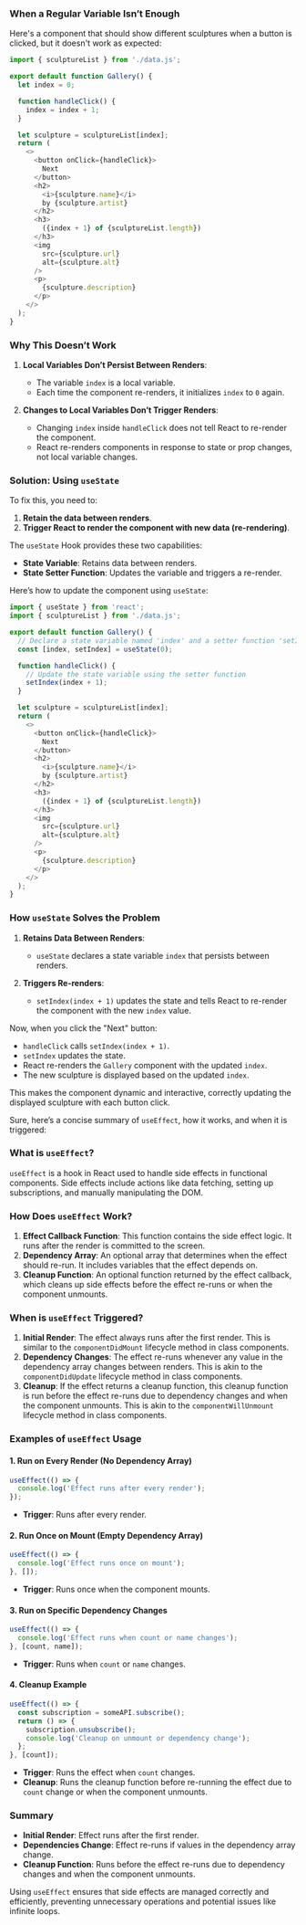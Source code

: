 ### When a Regular Variable Isn’t Enough

Here's a component that should show different sculptures when a button is clicked, but it doesn't work as expected:

```javascript
import { sculptureList } from './data.js';

export default function Gallery() {
  let index = 0;

  function handleClick() {
    index = index + 1;
  }

  let sculpture = sculptureList[index];
  return (
    <>
      <button onClick={handleClick}>
        Next
      </button>
      <h2>
        <i>{sculpture.name}</i> 
        by {sculpture.artist}
      </h2>
      <h3>  
        ({index + 1} of {sculptureList.length})
      </h3>
      <img 
        src={sculpture.url} 
        alt={sculpture.alt}
      />
      <p>
        {sculpture.description}
      </p>
    </>
  );
}
```

### Why This Doesn’t Work

1. **Local Variables Don’t Persist Between Renders**:
   - The variable `index` is a local variable.
   - Each time the component re-renders, it initializes `index` to `0` again.
   
2. **Changes to Local Variables Don’t Trigger Renders**:
   - Changing `index` inside `handleClick` does not tell React to re-render the component.
   - React re-renders components in response to state or prop changes, not local variable changes.

### Solution: Using `useState`

To fix this, you need to:
1. **Retain the data between renders**.
2. **Trigger React to render the component with new data (re-rendering)**.

The `useState` Hook provides these two capabilities:

- **State Variable**: Retains data between renders.
- **State Setter Function**: Updates the variable and triggers a re-render.

Here’s how to update the component using `useState`:

```javascript
import { useState } from 'react';
import { sculptureList } from './data.js';

export default function Gallery() {
  // Declare a state variable named 'index' and a setter function 'setIndex'
  const [index, setIndex] = useState(0);

  function handleClick() {
    // Update the state variable using the setter function
    setIndex(index + 1);
  }

  let sculpture = sculptureList[index];
  return (
    <>
      <button onClick={handleClick}>
        Next
      </button>
      <h2>
        <i>{sculpture.name}</i> 
        by {sculpture.artist}
      </h2>
      <h3>  
        ({index + 1} of {sculptureList.length})
      </h3>
      <img 
        src={sculpture.url} 
        alt={sculpture.alt}
      />
      <p>
        {sculpture.description}
      </p>
    </>
  );
}
```

### How `useState` Solves the Problem

1. **Retains Data Between Renders**:
   - `useState` declares a state variable `index` that persists between renders.
   
2. **Triggers Re-renders**:
   - `setIndex(index + 1)` updates the state and tells React to re-render the component with the new `index` value.

Now, when you click the "Next" button:
- `handleClick` calls `setIndex(index + 1)`.
- `setIndex` updates the state.
- React re-renders the `Gallery` component with the updated `index`.
- The new sculpture is displayed based on the updated `index`.

This makes the component dynamic and interactive, correctly updating the displayed sculpture with each button click.

Sure, here’s a concise summary of `useEffect`, how it works, and when it is triggered:

### What is `useEffect`?

`useEffect` is a hook in React used to handle side effects in functional components. Side effects include actions like data fetching, setting up subscriptions, and manually manipulating the DOM.

### How Does `useEffect` Work?

1. **Effect Callback Function**: This function contains the side effect logic. It runs after the render is committed to the screen.
2. **Dependency Array**: An optional array that determines when the effect should re-run. It includes variables that the effect depends on.
3. **Cleanup Function**: An optional function returned by the effect callback, which cleans up side effects before the effect re-runs or when the component unmounts.

### When is `useEffect` Triggered?

1. **Initial Render**: The effect always runs after the first render. This is similar to the `componentDidMount` lifecycle method in class components.
2. **Dependency Changes**: The effect re-runs whenever any value in the dependency array changes between renders. This is akin to the `componentDidUpdate` lifecycle method in class components.
3. **Cleanup**: If the effect returns a cleanup function, this cleanup function is run before the effect re-runs due to dependency changes and when the component unmounts. This is akin to the `componentWillUnmount` lifecycle method in class components.

### Examples of `useEffect` Usage

#### 1. Run on Every Render (No Dependency Array)

```javascript
useEffect(() => {
  console.log('Effect runs after every render');
});
```
- **Trigger**: Runs after every render.

#### 2. Run Once on Mount (Empty Dependency Array)

```javascript
useEffect(() => {
  console.log('Effect runs once on mount');
}, []);
```
- **Trigger**: Runs once when the component mounts.

#### 3. Run on Specific Dependency Changes

```javascript
useEffect(() => {
  console.log('Effect runs when count or name changes');
}, [count, name]);
```
- **Trigger**: Runs when `count` or `name` changes.

#### 4. Cleanup Example

```javascript
useEffect(() => {
  const subscription = someAPI.subscribe();
  return () => {
    subscription.unsubscribe();
    console.log('Cleanup on unmount or dependency change');
  };
}, [count]);
```
- **Trigger**: Runs the effect when `count` changes.
- **Cleanup**: Runs the cleanup function before re-running the effect due to `count` change or when the component unmounts.

### Summary

- **Initial Render**: Effect runs after the first render.
- **Dependencies Change**: Effect re-runs if values in the dependency array change.
- **Cleanup Function**: Runs before the effect re-runs due to dependency changes and when the component unmounts.

Using `useEffect` ensures that side effects are managed correctly and efficiently, preventing unnecessary operations and potential issues like infinite loops.
